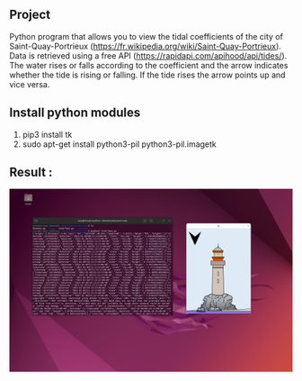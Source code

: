 ## Project

Python program that allows you to view the tidal coefficients of the city of Saint-Quay-Portrieux (https://fr.wikipedia.org/wiki/Saint-Quay-Portrieux). Data is retrieved using a free API (https://rapidapi.com/apihood/api/tides/). The water rises or falls according to the coefficient and the arrow indicates whether the tide is rising or falling. If the tide rises the arrow points up and vice versa.

## Install python modules

1. pip3 install tk
2. sudo apt-get install python3-pil python3-pil.imagetk

## Result :

![alt text](https://github.com/EnvericRAYMOND/maree/blob/main/result.png)
